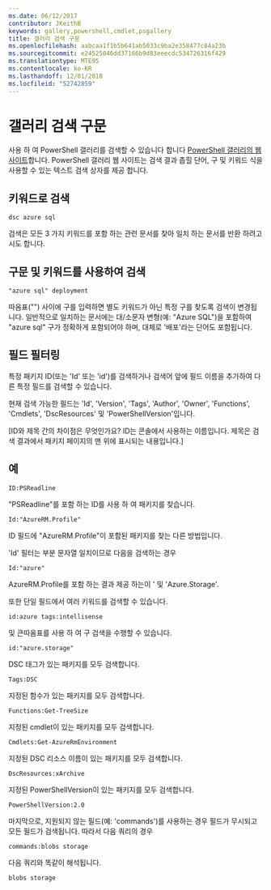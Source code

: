 ```yaml
---
ms.date: 06/12/2017
contributor: JKeithB
keywords: gallery,powershell,cmdlet,psgallery
title: 갤러리 검색 구문
ms.openlocfilehash: aabcaa1f1b5b641ab5033c9ba2e358477c84a23b
ms.sourcegitcommit: e24525046dd37166b9d83eeecdc534726316f429
ms.translationtype: MTE95
ms.contentlocale: ko-KR
ms.lasthandoff: 12/01/2018
ms.locfileid: "52742859"
---
```

# <a name="gallery-search-syntax"></a>갤러리 검색 구문

사용 하 여 PowerShell 갤러리를 검색할 수 있습니다 합니다 [PowerShell 갤러리의 웹 사이트](https://www.powershellgallery.com/)합니다.
PowerShell 갤러리 웹 사이트는 검색 결과 좁힐 단어, 구 및 키워드 식을 사용할 수 있는 텍스트 검색 상자를 제공 합니다.

## <a name="search-by-keywords"></a>키워드로 검색

    dsc azure sql

검색은 모든 3 가지 키워드를 포함 하는 관련 문서를 찾아 일치 하는 문서를 반환 하려고 시도 합니다.

## <a name="search-using-phrases-and-keywords"></a>구문 및 키워드를 사용하여 검색

    "azure sql" deployment

따옴표("") 사이에 구를 입력하면 별도 키워드가 아닌 특정 구를 찾도록 검색이 변경됩니다.
일반적으로 일치하는 문서에는 대/소문자 변형(예: "Azure SQL")을 포함하여 "azure sql" 구가 정확하게 포함되어야 하며, 대체로 '배포'라는 단어도 포함됩니다.

## <a name="filtering-on-fields"></a>필드 필터링

특정 패키지 ID(또는 'Id' 또는 'id')를 검색하거나 검색어 앞에 필드 이름을 추가하여 다른 특정 필드를 검색할 수 있습니다.

현재 검색 가능한 필드는 'Id', 'Version', 'Tags', 'Author', 'Owner', 'Functions', 'Cmdlets', 'DscResources' 및 'PowerShellVersion'입니다.

[ID와 제목 간의 차이점은 무엇인가요? ID는 콘솔에서 사용하는 이름입니다. 제목은 검색 결과에서 패키지 페이지의 맨 위에 표시되는 내용입니다.]

## <a name="examples"></a>예

    ID:PSReadline
    
"PSReadline"를 포함 하는 ID를 사용 하 여 패키지를 찾습니다.

    Id:"AzureRM.Profile"

ID 필드에 "AzureRM.Profile"이 포함된 패키지를 찾는 다른 방법입니다.

'Id' 필터는 부분 문자열 일치이므로 다음을 검색하는 경우

    Id:"azure"

AzureRM.Profile를 포함 하는 결과 제공 하는이 ' 및 'Azure.Storage'.

또한 단일 필드에서 여러 키워드를 검색할 수 있습니다. 

    id:azure tags:intellisense

및 큰따옴표를 사용 하 여 구 검색을 수행할 수 있습니다.

    id:"azure.storage"

DSC 태그가 있는 패키지를 모두 검색합니다.

    Tags:DSC

지정된 함수가 있는 패키지를 모두 검색합니다.

    Functions:Get-TreeSize

지정된 cmdlet이 있는 패키지를 모두 검색합니다.

    Cmdlets:Get-AzureRmEnvironment

지정된 DSC 리소스 이름이 있는 패키지를 모두 검색합니다.

    DscResources:xArchive

지정된 PowerShellVersion이 있는 패키지를 모두 검색합니다.

    PowerShellVersion:2.0

마지막으로, 지원되지 않는 필드(예: 'commands')를 사용하는 경우 필드가 무시되고 모든 필드가 검색됩니다. 따라서 다음 쿼리의 경우

    commands:blobs storage

다음 쿼리와 똑같이 해석됩니다.

    blobs storage
